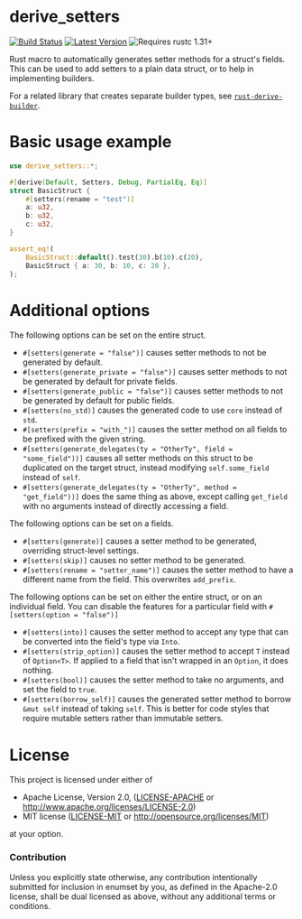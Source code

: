# derive_setters

[![Build Status](https://api.travis-ci.org/Lymia/derive_setters.svg?branch=master)](https://travis-ci.org/Lymia/derive_setters)
[![Latest Version](https://img.shields.io/crates/v/derive_setters.svg)](https://crates.io/crates/derive_setters)
![Requires rustc 1.31+](https://img.shields.io/badge/rustc-1.31+-red.svg)

Rust macro to automatically generates setter methods for a struct's fields. This can be used to add setters to a plain
data struct, or to help in implementing builders.

For a related library that creates separate builder types, see 
[`rust-derive-builder`](https://github.com/colin-kiegel/rust-derive-builder).

# Basic usage example

```rust
use derive_setters::*;

#[derive(Default, Setters, Debug, PartialEq, Eq)]
struct BasicStruct {
    #[setters(rename = "test")]
    a: u32,
    b: u32,
    c: u32,
}

assert_eq!(
    BasicStruct::default().test(30).b(10).c(20),
    BasicStruct { a: 30, b: 10, c: 20 },
);
```

# Additional options

The following options can be set on the entire struct.

* `#[setters(generate = "false")]` causes setter methods to not be generated by default.
* `#[setters(generate_private = "false")]` causes setter methods to not be generated by default for private fields.
* `#[setters(generate_public = "false")]` causes setter methods to not be generated by default for public fields.
* `#[setters(no_std)]` causes the generated code to use `core` instead of `std`.
* `#[setters(prefix = "with_")]` causes the setter method on all fields to be prefixed with the given string.
* `#[setters(generate_delegates(ty = "OtherTy", field = "some_field"))]` causes all setter methods on this struct to
  be duplicated on the target struct, instead modifying `self.some_field` instead of `self`.
* `#[setters(generate_delegates(ty = "OtherTy", method = "get_field"))]` does the same thing as above, except calling
  `get_field` with no arguments instead of directly accessing a field.

The following options can be set on a fields.

* `#[setters(generate)]` causes a setter method to be generated, overriding struct-level settings.
* `#[setters(skip)]` causes no setter method to be generated.
* `#[setters(rename = "setter_name")]` causes the setter method to have a different name from the field.
   This overwrites `add_prefix`.

The following options can be set on either the entire struct, or on an individual field. You
can disable the features for a particular field with `#[setters(option = "false")]`

* `#[setters(into)]` causes the setter method to accept any type that can be converted into the field's type
  via `Into`.
* `#[setters(strip_option)]` causes the setter method to accept `T` instead of `Option<T>`. If applied to a field
  that isn't wrapped in an `Option`, it does nothing.
* `#[setters(bool)]` causes the setter method to take no arguments, and set the field to `true`.
* `#[setters(borrow_self)]` causes the generated setter method to borrow `&mut self` instead of taking `self`. This
  is better for code styles that require mutable setters rather than immutable setters.

# License

This project is licensed under either of

 * Apache License, Version 2.0, ([LICENSE-APACHE](LICENSE-APACHE) or
   http://www.apache.org/licenses/LICENSE-2.0)
 * MIT license ([LICENSE-MIT](LICENSE-MIT) or
   http://opensource.org/licenses/MIT)

at your option.

### Contribution

Unless you explicitly state otherwise, any contribution intentionally submitted
for inclusion in enumset by you, as defined in the Apache-2.0 license, shall be
dual licensed as above, without any additional terms or conditions.
